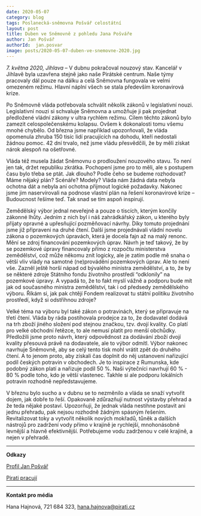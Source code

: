 ```yaml
---
date: 2020-05-07
category: blog
tags: Poslanecká-sněmovna Pošvář celostátní
layout: post
title: Duben ve Sněmovně z pohledu Jana Pošváře
author: Jan Pošvář
authorId:  jan.posvar
image: posts/2020-05-07-duben-ve-snemovne-2020.jpg
---
```


*7. května 2020, Jihlava* – V dubnu pokračoval nouzový stav. Kancelář v Jihlavě byla uzavřena stejně jako naše Pirátské centrum. Naše týmy pracovaly dál pouze na dálku a celá Sněmovna fungovala ve velmi omezeném režimu. Hlavní náplní všech se stala především koronavirová krize. 

Po Sněmovně vláda potřebovala schválit několik zákonů v legislativní nouzi. Legislativní nouzi si schvaluje Sněmovna a umožňuje ji pak projednat předložené vládní zákony v ultra rychlém režimu. Cílem těchto zákonů bylo zamezit celospolečenskému kolapsu. Ovšem k dokonalosti tomu všemu mnohé chybělo. Od března jsme například upozorňovali, že vláda opomenula zhruba 150 tisíc lidí pracujících na dohodu, kteří nedostali žádnou pomoc. 42 dní trvalo, než jsme vládu přesvědčili, že by měli získat nárok alespoň na ošetřovné.

Vláda též musela žádat Sněmovnu o prodloužení nouzového stavu. To není jen tak, držet republiku zkrátka. Pochopení jsme pro to měli, ale s postupem času bylo třeba se ptát. Jak dlouho? Podle čeho se budeme rozhodovat? Máme nějaký plán? Scénáře? Modely? Vláda nám žádná data nebyla ochotna dát a nebyla ani ochotna přijmout logické požadavky. Nakonec jsme jim naservírovali na podnose vlastní plán na řešení koronavirové krize – Budoucnost řešíme teď. Tak snad se tím aspoň inspirují.

Zemědělský výbor jednal neveřejně a pouze o tiscích, kterým končily zákonné lhůty. Jedním z nich byl i náš zahrádkářský zákon, u kterého byly přijaty opravné a upřesňující pozměňovací návrhy. Díky tomuto projednání jsme již připraveni na druhé čtení. Další jsme projednávali vládní novelu zákona o pozemkových úpravách, která je docela fajn až na malý renonc. Mění se zdroj financování pozemkových úprav. Návrh je teď takový, že by se pozemkové úpravy financovaly přímo z rozpočtu ministerstva zemědělství, což může někomu znít logicky, ale je zatím podle mě snaha o větší vliv vlády na samotné (ne)provádění pozemkových úprav. Ale to není vše. Zazněl ještě horší nápad od bývalého ministra zemědělství, a to, že by se některé zdroje Státního fondu životního prostředí “odklonily” na pozemkové úpravy. A vypadá to, že to fakt myslí vážně a podporu bude mít jak od současného ministra zemědělství, tak i od předsedy zemědělského výboru. Říkám si, jak pak chtějí Fondem realizovat tu státní politiku životního prostředí, když si odstřihnou zdroje? 

Velké téma na výboru byl také zákon o potravinách, který se připravuje na třetí čtení. Vláda by ráda postihovala prodejce za to, že dodavatel dodává na trh zboží jiného složení pod stejnou značkou, tzv. dvojí kvality. Co platí pro velké obchodní řetězce, to ale nemusí platit pro menší obchůdky. Předložili jsme proto návrh, který odpovědnost za dodávání zboží dvojí kvality přesouvá právě na dodavatele, ale to výbor odmítl. Výbor nakonec navrhuje Sněmovně, aby se celý tento tisk mohl vrátit zpět do druhého čtení. A to jenom proto, aby získali čas doplnit do něj ustanovení nařizující podíl českých potravin v obchodech. Je to inspirace z Rumunska, kde podobný zákon platí a nařizuje podíl 50 %. Naši výtečníci navrhují 60 % - 80 % podle toho, kdo je větší vlastenec. Takhle si ale podporu lokálních potravin rozhodně nepředstavujeme.

V březnu bylo sucho a v dubnu se to nezměnilo a vláda se snaží vytvořit dojem, jak dobře to řeší. Opakovaně zdůrazňují nutnost výstavby přehrad a že teda nějaké postaví. Upozorňuji, že jednak vláda nestihne postavit ani jednu přehradu, pak nejsou rozhodně žádným spásným řešením. Revitalizovat toky a vytvořit několik nových mokřadů, tůněk a dalších nástrojů pro zadržení vody přímo v krajině je rychlejší, mnohonásobně levnější a hlavně efektivnější. Potřebujeme vodu zadrženou v celé krajině, a nejen v přehradě.

---

**Odkazy**

[Profil Jan Pošvář](https://www.pirati.cz/lide/jan-posvar)

[Pirati pracují](https://piratipracuji.cz)

---

**Kontakt pro média**

Hana Hajnová, 721 684 323, <hana.hajnova@pirati.cz>

